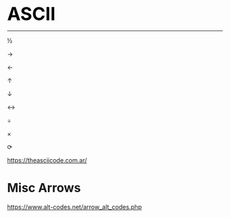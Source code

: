 **<span style="font-size:3em;color:black">ASCII</span>**
***

½

→

←

↑

↓

↔

÷

×

⟳

https://theasciicode.com.ar/

# Misc Arrows

   https://www.alt-codes.net/arrow_alt_codes.php


